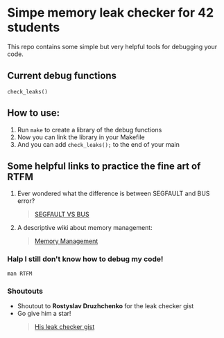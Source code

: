 # Simpe memory leak checker for 42 students

This repo contains some simple but very helpful tools for debugging your code.

## Current debug functions

`check_leaks()`

## How to use:

1. Run `make` to create a library of the debug functions
2. Now you can link the library in your Makefile
3. And you can add `check_leaks();` to the end of your main

## Some helpful links to practice the fine art of RTFM

1. Ever wondered what the difference is between SEGFAULT and BUS error?
    > [SEGFAULT VS BUS](https://www.geeksforgeeks.org/segmentation-fault-sigsegv-vs-bus-error-sigbus/)

2. A descriptive wiki about memory management:
    > [Memory Management](https://wiki.sei.cmu.edu/confluence/pages/viewpage.action?pageId=87152142)

### Halp I still don't know how to debug my code!

`man RTFM`

### Shoutouts

- Shoutout to **Rostyslav Druzhchenko** for the leak checker gist
- Go give him a star!
    >[His leak checker gist](https://gist.github.com/drrost/221b95f440b27514fc3537faa84d3c59)
